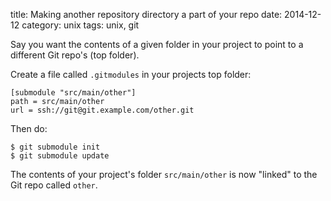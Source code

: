 title: Making another repository directory a part of your repo
date: 2014-12-12
category: unix
tags: unix, git

Say you want the contents of a given folder in your project to point
to a different Git repo's (top folder).

Create a file called ```.gitmodules``` in your projects top folder:

    [submodule "src/main/other"]
    path = src/main/other
    url = ssh://git@git.example.com/other.git

Then do:

    $ git submodule init
    $ git submodule update

The contents of your project's folder ```src/main/other``` is now
"linked" to the Git repo called ```other```.


